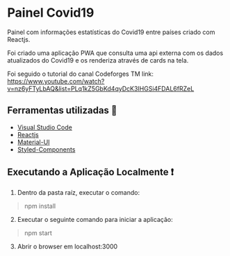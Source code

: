 # Painel Covid19
Painel com informações estatísticas do Covid19 entre países criado com Reactjs.

Foi criado uma aplicação PWA que consulta uma api externa com os dados atualizados do Covid19 e os renderiza através de cards na tela.

Foi seguido o tutorial do canal Codeforges TM
link: https://www.youtube.com/watch?v=nz6yFTyLbAQ&list=PLq1kZ5GbKd4qyDcK3IHGSi4FDAL6fRZeL

## Ferramentas utilizadas :wrench: 
- [Visual Studio Code](https://code.visualstudio.com/)
- [Reactjs](https://pt-br.reactjs.org/)
- [Material-UI](https://material-ui.com/pt/)
- [Styled-Components](https://styled-components.com/)

## Executando a Aplicação Localmente :exclamation:
1. Dentro da pasta raíz, executar o comando:
> npm install

2. Executar o seguinte comando para iniciar a aplicação:
> npm start

3. Abrir o browser em localhost:3000

